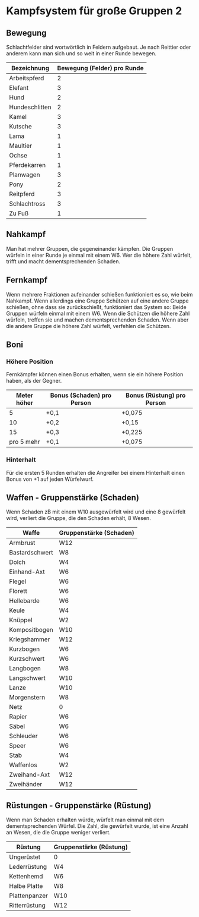 # Kampfsystem für große Gruppen 2

## Bewegung

Schlachtfelder sind wortwörtlich in Feldern aufgebaut. Je nach Reittier oder anderem kann man sich und so weit in einer Runde bewegen.

| Bezeichnung | Bewegung (Felder) pro Runde |
| - | - |
| Arbeitspferd | 2 |
| Elefant | 3 |
| Hund | 2 |
| Hundeschlitten | 2 |
| Kamel | 3 |
| Kutsche | 3 |
| Lama | 1 |
| Maultier | 1 |
| Ochse | 1 |
| Pferdekarren | 1 |
| Planwagen | 3 |
| Pony | 2 |
| Reitpferd | 3 |
| Schlachtross | 3 |
| Zu Fuß | 1 |

## Nahkampf

Man hat mehrer Gruppen, die gegeneinander kämpfen.
Die Gruppen würfeln in einer Runde je einmal mit einem W6. Wer die höhere Zahl würfelt, trifft und macht dementsprechenden Schaden.

## Fernkampf

Wenn mehrere Fraktionen aufeinander schießen funktioniert es so, wie beim Nahkampf. Wenn allerdings eine Gruppe Schützen auf eine andere Gruppe schießen, ohne dass sie zurückschießt, funktioniert das System so: Beide Gruppen würfeln einmal mit einem W6. Wenn die Schützen die höhere Zahl würfeln, treffen sie und machen dementsprechenden Schaden. Wenn aber die andere Gruppe die höhere Zahl würfelt, verfehlen die Schützen.

## Boni

### Höhere Position

Fernkämpfer können einen Bonus erhalten, wenn sie ein höhere Position haben, als der Gegner.

| Meter höher | Bonus (Schaden) pro Person | Bonus (Rüstung) pro Person |
| - | - | - |
| 5 | +0,1 | +0,075 |
| 10 | +0,2 | +0,15 |
| 15 | +0,3 | +0,225 |
| pro 5 mehr | +0,1 | +0,075 |

### Hinterhalt

Für die ersten 5 Runden erhalten die Angreifer bei einem Hinterhalt einen Bonus von +1 auf jeden Würfelwurf.

## Waffen - Gruppenstärke (Schaden)

Wenn Schaden zB mit einem W10 ausgewürfelt wird und eine 8 gewürfelt wird, verliert die Gruppe, die den Schaden erhält, 8 Wesen.

| Waffe | Gruppenstärke (Schaden) |
| - | - |
| Armbrust | W12 |
| Bastardschwert | W8 |
| Dolch | W4 |
| Einhand-Axt | W6 |
| Flegel | W6 |
| Florett | W6 |
| Hellebarde | W6 |
| Keule | W4 |
| Knüppel | W2 |
| Kompositbogen | W10 |
| Kriegshammer | W12 |
| Kurzbogen | W6 |
| Kurzschwert | W6 |
| Langbogen | W8 |
| Langschwert | W10 |
| Lanze | W10 |
| Morgenstern | W8 |
| Netz | 0 |
| Rapier | W6 |
| Säbel | W6 |
| Schleuder | W6 |
| Speer | W6 |
| Stab | W4 |
| Waffenlos | W2 |
| Zweihand-Axt | W12 |
| Zweihänder | W12 |

## Rüstungen - Gruppenstärke (Rüstung)

Wenn man Schaden erhalten würde, würfelt man einmal mit dem dementsprechenden Würfel. Die Zahl, die gewürfelt wurde, ist eine Anzahl an Wesen, die die Gruppe weniger verliert.

| Rüstung | Gruppenstärke (Rüstung) |
| - | - |
| Ungerüstet | 0 |
| Lederrüstung | W4 |
| Kettenhemd | W6 |
| Halbe Platte | W8 |
| Plattenpanzer | W10 |
| Ritterrüstung | W12 |

